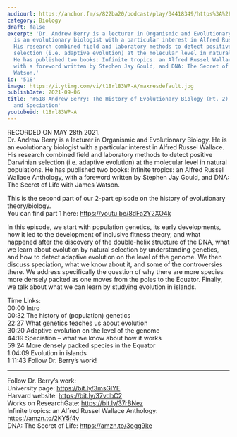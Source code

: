 ```yaml
---
audiourl: https://anchor.fm/s/822ba20/podcast/play/34418349/https%3A%2F%2Fd3ctxlq1ktw2nl.cloudfront.net%2Fstaging%2F2021-4-28%2F8e5e5890-ea26-2a9c-3ebe-37ff2964fd5b.m4a
category: Biology
draft: false
excerpt: 'Dr. Andrew Berry is a lecturer in Organismic and Evolutionary Biology. He
  is an evolutionary biologist with a particular interest in Alfred Russel Wallace.
  His research combined field and laboratory methods to detect positive Darwinian
  selection (i.e. adaptive evolution) at the molecular level in natural populations.
  He has published two books: Infinite tropics: an Alfred Russel Wallace Anthology,
  with a foreword written by Stephen Jay Gould, and DNA: The Secret of Life with James
  Watson.'
id: '518'
image: https://i.ytimg.com/vi/t18rl83WP-A/maxresdefault.jpg
publishDate: 2021-09-06
title: '#518 Andrew Berry: The History of Evolutionary Biology (Pt. 2) - Genetics,
  and Speciation'
youtubeid: t18rl83WP-A
---
```

<div class="timelinks">

RECORDED ON MAY 28th 2021.  
Dr. Andrew Berry is a lecturer in Organismic and Evolutionary Biology. He is an evolutionary biologist with a particular interest in Alfred Russel Wallace. His research combined field and laboratory methods to detect positive Darwinian selection (i.e. adaptive evolution) at the molecular level in natural populations. He has published two books: Infinite tropics: an Alfred Russel Wallace Anthology, with a foreword written by Stephen Jay Gould, and DNA: The Secret of Life with James Watson.

This is the second part of our 2-part episode on the history of evolutionary theory/biology.   
You can find part 1 here: https://youtu.be/8dFa2Y2XO4k

In this episode, we start with population genetics, its early developments, how it led to the development of inclusive fitness theory, and what happened after the discovery of the double-helix structure of the DNA, what we learn about evolution by natural selection by understanding genetics, and how to detect adaptive evolution on the level of the genome. We then discuss speciation, what we know about it, and some of the controversies there. We address specifically the question of why there are more species more densely packed as one moves from the poles to the Equator. Finally, we talk about what we can learn by studying evolution in islands.

Time Links:  
<time>00:00</time> Intro  
<time>00:32</time> The history of (population) genetics  
<time>22:27</time> What genetics teaches us about evolution  
<time>30:20</time> Adaptive evolution on the level of the genome  
<time>44:19</time> Speciation – what we know about how it works  
<time>59:24</time> More densely packed species in the Equator  
<time>1:04:09</time> Evolution in islands  
<time>1:11:43</time> Follow Dr. Berry’s work!

---

Follow Dr. Berry’s work:  
University page: https://bit.ly/3msGlYE  
Harvard website: https://bit.ly/37vdbC2  
Works on ResearchGate: https://bit.ly/37rBNez  
Infinite tropics: an Alfred Russel Wallace Anthology: https://amzn.to/2KY5f4v  
DNA: The Secret of Life: https://amzn.to/3ogg9ke
</div>

